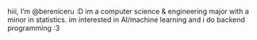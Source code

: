  hiii, I’m @bereniceru :D
 im a computer science & engineering major with a minor in statistics.
 im interested in AI/machine learning and i do backend programming :3

<!---
bereniceru/bereniceru is a ✨ special ✨ repository because its `README.md` (this file) appears on your GitHub profile.
You can click the Preview link to take a look at your changes.
--->
